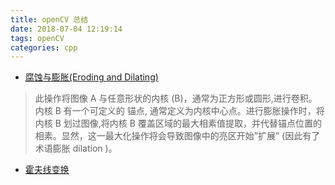 ```yaml
---
title: openCV 总结
date: 2018-07-04 12:19:14
tags: openCV
categories: cpp
---
```


- [腐蚀与膨胀(Eroding and Dilating)](http://www.opencv.org.cn/opencvdoc/2.3.2/html/doc/tutorials/imgproc/erosion_dilatation/erosion_dilatation.html)
> 此操作将图像 A 与任意形状的内核 (B)，通常为正方形或圆形,进行卷积。内核 B 有一个可定义的 锚点, 通常定义为内核中心点。进行膨胀操作时，将内核 B 划过图像,将内核 B 覆盖区域的最大相素值提取，并代替锚点位置的相素。显然，这一最大化操作将会导致图像中的亮区开始”扩展” (因此有了术语膨胀 dilation )。

- [霍夫线变换](https://www.cnblogs.com/skyfsm/p/6902524.html)